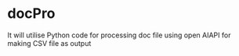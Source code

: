 # docPro
It will utilise Python code for processing doc file using open AIAPI for making CSV file as output
